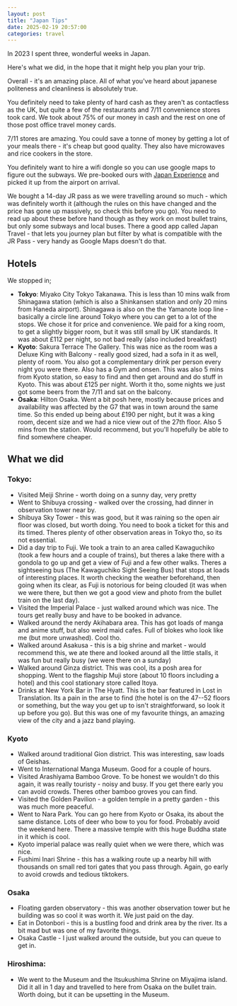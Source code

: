 ```yaml
---
layout: post
title: "Japan Tips"
date: 2025-02-19 20:57:00 
categories: travel
---
```



In 2023 I spent three, wonderful weeks in Japan. 

Here's what we did, in the hope that it might help you plan your trip.

Overall - it's an amazing place. All of what you've heard about japanese politeness and cleanliness is absolutely true. 

You definitely need to take plenty of hard cash as they aren't as contactless as the UK, but quite a few of the restaurants and 7/11 convenience stores took card. We took about 75% of our money in cash and the rest on one of those post office travel money cards.

7/11 stores are amazing. You could save a tonne of money by getting a lot of your meals there - it's cheap but good quality. They also have microwaves and rice cookers in the store.  

You definitely want to hire a wifi dongle so you can use google maps to figure out the subways. We pre-booked ours with <a href="https://www.japan-experience.com/internet-access/pocket-wifi">Japan Experience</a> and picked it up from the airport on arrival.

We bought a 14-day JR pass as we were travelling around so much - which was definitely worth it (although the rules on this have changed and the price has gone up massively, so check this before you go). You need to read up about these
before hand though as they work on most bullet trains, but only some subways and local buses. There a good app called Japan Travel - that lets you journey plan but filter by what is compatible with the JR Pass - very handy as Google Maps doesn't do that.

## Hotels

We stopped in;
- **Tokyo**: Miyako City Tokyo Takanawa. This is less than 10 mins walk from
Shinagawa station (which is also a Shinkansen station and only 20 mins
from Haneda airport). Shinagawa is also on the the Yamanote loop
line - basically a circle line around Tokyo where you can get to a lot
of the stops. We chose it for price and convenience. We paid for a king
room, to get a slightly bigger room, but it was still small by UK
standards. It was about £112 per night, so not bad really (also included
breakfast)
- **Kyoto**: Sakura Terrace The Gallery. This was nice as the room was a
Deluxe King with Balcony - really good sized, had a sofa in it as
well, plenty of room. You also got a complementary drink per person
every night you were there. Also has a Gym and onsen. This was also 5
mins from Kyoto station, so easy to find and then get around and do
stuff in Kyoto. This was about £125 per night. Worth it tho, some nights
we just got some beers from the 7/11 and sat on the balcony. 
- **Osaka**: Hilton Osaka. Went a bit posh here, mostly because prices and
availability was affected by the G7 that was in town around the same
time. So this ended up being about £190 per night, but it was a king
room, decent size and we had a nice view out of the 27th floor. Also 5
mins from the station. Would recommend, but you'll hopefully be able to
find somewhere cheaper.

## What we did
### Tokyo:
- Visited Meiji Shrine - worth doing on a sunny day, very pretty
- Went to Shibuya crossing - walked over the crossing, had dinner in
observation tower near by. 
- Shibuya Sky Tower - this was good, but it was raining so the open
air floor was closed, but worth doing. You need to book a ticket for
this and its timed. Theres plenty of other observation areas in Tokyo
tho, so its not essential. 
- Did a day trip to Fuji. We took a train to an area called Kawaguchiko
(took a few hours and a couple of trains), but theres a lake there with
a gondola to go up and get a view of Fuji and a few other walks. Theres
a sightseeing bus (The Kawaguchiko Sight Seeing Bus) that stops at loads
of interesting places. It worth checking the weather beforehand, then
going when its clear, as Fuji is notorious for being clouded (it was
when we were there, but then we got a good view and photo from the
bullet train on the last day). 
- Visited the Imperial Palace - just walked around which was nice. The
tours get really busy and have to be booked in advance.
- Walked around the nerdy Akihabara area. This has got loads of manga
and anime stuff, but also weird maid cafes. Full of blokes who look like
me (but more unwashed). Cool tho. 
- Walked around Asakusa - this is a big shrine and market - would
recommend this, we ate there and looked around all the little stalls, it
was fun but really busy (we were there on a sunday)
- Walked around Ginza district. This was cool, its a posh area for
shopping. Went to the flagship Muji store (about 10 floors including a
hotel) and this cool stationary store called Itoya. 
- Drinks at New York Bar in The Hyatt. This is the bar featured in Lost
in Translation. Its a pain in the arse to find (the hotel is on the
47--52 floors or something, but the way you get up to isn't
straightforward, so look it up before you go). But this was one of my
favourite things, an amazing view of the city and a jazz band playing.

### Kyoto
- Walked around traditional Gion district. This was interesting, saw
loads of Geishas. 
- Went to International Manga Museum. Good for a couple of hours.
- Visited Arashiyama Bamboo Grove. To be honest we wouldn't do this
again, it was really touristy - noisy and busy. If you get there early
you can avoid crowds. Theres other bamboo groves you can find. 
- Visited the Golden Pavilion - a golden temple in a pretty
garden - this was much more peaceful. 
- Went to Nara Park. You can go here from Kyoto or Osaka, its about the
same distance. Lots of deer who bow to you for food. Probably avoid the
weekend here. There a massive temple with this huge Buddha state in it
which is cool. 
- Kyoto imperial palace was really quiet when we were there, which was
nice. 
- Fushimi Inari Shrine - this has a walking route up a nearby hill
with thousands on small red tori gates that you pass through. Again, go
early to avoid crowds and tedious tiktokers. 

### Osaka
- Floating garden observatory - this was another observation tower but
he building was so cool it was worth it. We just paid on the day. 
- Eat in Dotonbori - this is a bustling food and drink area by the
river. Its a bit mad but was one of my favorite things. 
- Osaka Castle - I just walked around the outside, but you can queue
to get in.

### Hiroshima:
- We went to the Museum and the Itsukushima Shrine on Miyajima island.
Did it all in 1 day and travelled to here from Osaka on the bullet
train. Worth doing, but it can be upsetting in the Museum.